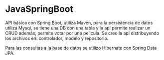 # JavaSpringBoot
API básica con Spring Boot, utiliza Maven, para la persistencia de datos utiliza Mysql, se tiene una DB con una tabla y la api permite realizar un CRUD además, permite  votar por una pelicula. Se creo la api distribuyendo los archivos en: controlador, modelo y repositorio.

Para las consultas a la base de datos se utilizo Hibernate con Spring Data JPA. 
